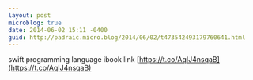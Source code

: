 ```yaml
---
layout: post
microblog: true
date: 2014-06-02 15:11 -0400
guid: http://padraic.micro.blog/2014/06/02/t473542493179760641.html
---
```

swift programming language ibook link [https://t.co/AqIJ4nsqaB](https://t.co/AqIJ4nsqaB)
